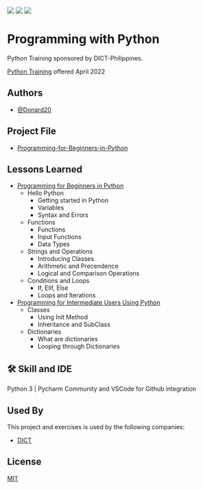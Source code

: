 <a href="https://github.com/Donard20" target="_blank"><img src="https://img.shields.io/badge/View-My%20Profile-informational?style=for-the-badge&logo=github"></a>   <a href="https://github.com/Donard20?tab=repositories" target="_blank"><img src="https://img.shields.io/badge/View-My%20Repositories-yellow?style=for-the-badge&logo=github"></a>   <a href="https://www.linkedin.com/in/engrnard/" target="_blank"><img src="https://img.shields.io/badge/View-LinkedIn-green?style=social&logo=linkedin"></a>
# Programming with Python

Python Training sponsored by DICT-Philippines. 

[Python Training](https://www.noypigeeks.com/government/dict-python-programming-courses/) offered April 2022


## Authors

- [@Donard20](https://github.com/Donard20)


## Project File

 - [Programming-for-Beginners-in-Python](https://github.com/Donard20/learn-Python-DICT-/tree/main/Programming-for-Beginners-in-Python)

## Lessons Learned

 - [Programming for Beginners in Python](https://github.com/Donard20/learn-Python-DICT-/tree/main/Programming-for-Beginners-in-Python)
    - Hello Python
        - Getting started in Python
        - Variables 
        - Syntax and Errors
    - Functions
        - Functions
        - Input Functions
        - Data Types
    - Strings and Operations
        - Introducing Classes
        - Arithmetic and Precendence
        - Logical and Comparison Operations
    - Conditions and Loops
        - If, Elif, Else
        - Loops and Iterations
 - [Programming for Intermediate Users Using Python](https://github.com/Donard20/learn-Python-DICT-)
    - Classes
        - Using Init Method
        - Inheritance and SubClass
    - Dictionaries
        - What are dictionaries
        - Looping through Dictionaries


## 🛠 Skill and IDE
Python 3 | Pycharm Community and VSCode for Github integration

## Used By

This project and exercises is used by the following companies:

- [DICT](https://dict.gov.ph/)



## License

[MIT](https://choosealicense.com/licenses/mit/)

